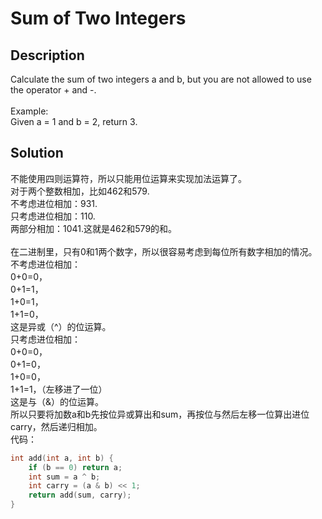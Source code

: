 # Sum of Two Integers
## Description
Calculate the sum of two integers a and b, but you are not allowed to use the operator + and -.</br>    
Example:       </br>
Given a = 1 and b = 2, return 3.</br>
## Solution
不能使用四则运算符，所以只能用位运算来实现加法运算了。</br>
对于两个整数相加，比如462和579.</br>
不考虑进位相加：931.   </br>
只考虑进位相加：110.</br>
两部分相加：1041.这就是462和579的和。</br>
</br>
在二进制里，只有0和1两个数字，所以很容易考虑到每位所有数字相加的情况。</br>
不考虑进位相加：</br>
0+0=0，</br>
0+1=1，</br>
1+0=1，</br>
1+1=0，</br>
这是异或（^）的位运算。</br>
只考虑进位相加：</br>
0+0=0，</br>
0+1=0，</br>
1+0=0，</br>
1+1=1，（左移进了一位）</br>
这是与（&）的位运算。</br>
所以只要将加数a和b先按位异或算出和sum，再按位与然后左移一位算出进位carry，然后递归相加。</br>
代码：</br>
```c
int add(int a, int b) {
    if (b == 0) return a;
    int sum = a ^ b;
    int carry = (a & b) << 1;
    return add(sum, carry);
}
```

